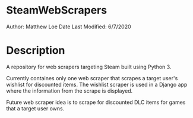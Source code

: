 # SteamWebScrapers
Author: Matthew Loe
Date Last Modified: 6/7/2020

# Description
A repository for web scrapers targeting Steam built using Python 3. 

Currently containes only one web scraper that scrapes a target user's wishlist for discounted items.
The wishlist scraper is used in a Django app where the information from the scrape is displayed.

Future web scraper idea is to scrape for discounted DLC items for games that a target user owns.
